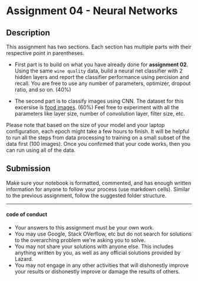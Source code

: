 # Assignment 04 - Neural Networks

## Description

This assignment has two sections. Each section has multiple parts with their respective point in parentheses. 

* First part is to build on what you have already done for **assignment 02**. Using the same `wine quality` data, build a neural net classifier with 2 hidden layers and report the classifier performance using percision and recall. You are free to use any number of parameters, optimizer, dropout ratio, and so on. (40%)

* The second part is to classify images using CNN. The dataset for this excersise is [food images](https://www.kaggle.com/kmader/food41). (60%) Feel free to experiment with all the parameters like layer size, number of convolution layer, filter size, etc. 

Please note that based on the size of your model and your laptop configuration, each epoch might take a few hours to finish. It will be helpful to run all the steps from data processing to training on a small subset of the data first (100 images). Once you confirmed that your code works, then you can run using all of the data.  

## Submission
Make sure your notebook is formatted, commented, and has enough written information for anyone to follow your process (use markdown cells). Similar to the previous assignment, follow the suggested folder structure.


---
#### code of conduct

* Your answers to this assignment must be your own work.
* You may use Google, Stack OVerflow, etc but do not search for solutions to the overarching problem we're asking you to solve.
* You may not share your solutions with anyone else. This includes anything written by you, as well as any official solutions provided by Lazard.
* You may not engage in any other activities that will dishonestly improve your results or dishonestly improve or damage the results of others.
